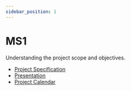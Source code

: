 ```yaml
---
sidebar_position: 1
---
```


# MS1

Understanding the project scope and objectives.

- [Project Specification](https://drive.google.com/file/d/1eN2VtJlxWoR88dOUjgf7jHggCa54RvZZ/view)
- [Presentation](https://docs.google.com/presentation/d/11GBaJCvdDs9R8r2m94hzjFrBf_9riAtu/edit?usp=drive_link&ouid=102075440633124799445&rtpof=true&sd=true)
- [Project Calendar](https://drive.google.com/file/d/1YkD2H6SaEFF_5AnO_3WWgUbcyA38d4D1/view?usp=drive_link)